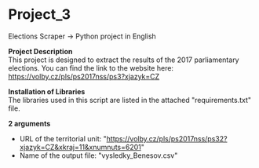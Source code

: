 # Project_3
Elections Scraper -> Python project in English

**Project Description**<br>
This project is designed to extract the results of the 2017 parliamentary elections. You can find the link to the website here:<br>
https://volby.cz/pls/ps2017nss/ps3?xjazyk=CZ

**Installation of Libraries**<br>
The libraries used in this script are listed in the attached "requirements.txt" file.

**2 arguments**
* URL of the territorial unit: "https://volby.cz/pls/ps2017nss/ps32?xjazyk=CZ&xkraj=11&xnumnuts=6201"
* Name of the output file: "vysledky_Benesov.csv"
